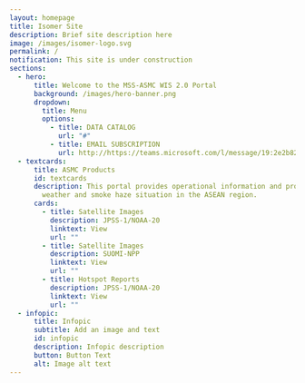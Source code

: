 ```yaml
---
layout: homepage
title: Isomer Site
description: Brief site description here
image: /images/isomer-logo.svg
permalink: /
notification: This site is under construction
sections:
  - hero:
      title: Welcome to the MSS-ASMC WIS 2.0 Portal
      background: /images/hero-banner.png
      dropdown:
        title: Menu
        options:
          - title: DATA CATALOG
            url: "#"
          - title: EMAIL SUBSCRIPTION
            url: http://https://teams.microsoft.com/l/message/19:2e2b8294-e1ca-4998-811d-cfde8d997a4c_e741dcb4-31e4-4580-837b-1e3a9d8e3ef6@unq.gbl.spaces/1712641174305?context=%7B%22contextType%22%3A%22chat%22%7D
  - textcards:
      title: ASMC Products
      id: textcards
      description: This portal provides operational information and products on the
        weather and smoke haze situation in the ASEAN region.
      cards:
        - title: Satellite Images
          description: JPSS-1/NOAA-20
          linktext: View
          url: ""
        - title: Satellite Images
          description: SUOMI-NPP
          linktext: View
          url: ""
        - title: Hotspot Reports
          description: JPSS-1/NOAA-20
          linktext: View
          url: ""
  - infopic:
      title: Infopic
      subtitle: Add an image and text
      id: infopic
      description: Infopic description
      button: Button Text
      alt: Image alt text
---
```

